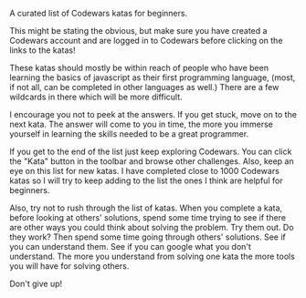 A curated list of Codewars katas for beginners.

This might be stating the obvious, but make sure you have created a Codewars account and are logged in to Codewars before clicking on the links to the katas!

These katas should mostly be within reach of people who have been learning the basics of javascript as their first programming language, (most, if not all, can be completed in other languages as well.) There are a few wildcards in there which will be more difficult.

I encourage you not to peek at the answers. If you get stuck, move on to the next kata. The answer will come to you in time, the more you immerse yourself in learning the skills needed to be a great programmer.

If you get to the end of the list just keep exploring Codewars. You can click the "Kata" button in the toolbar and browse other challenges. Also, keep an eye on this list for new katas. I have completed close to 1000 Codewars katas so I will try to keep adding to the list the ones I think are helpful for beginners.

Also, try not to rush through the list of katas. When you complete a kata, before looking at others' solutions, spend some time trying to see if there are other ways you could think about solving the problem. Try them out. Do they work? Then spend some time going through others' solutions. See if you can understand them. See if you can google what you don't understand. The more you understand from solving one kata the more tools you will have for solving others.

Don't give up!